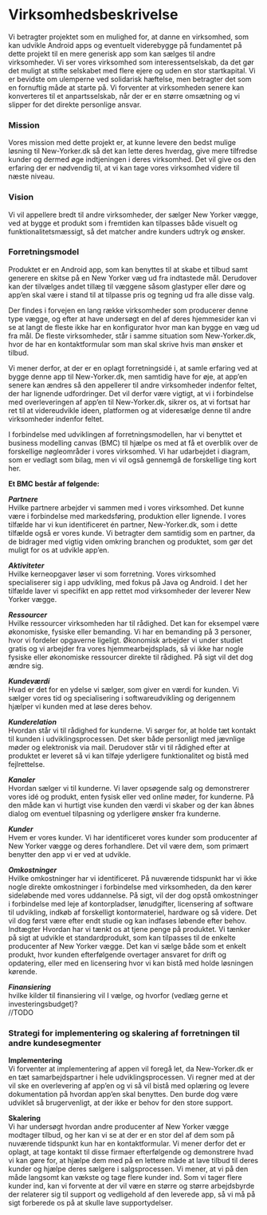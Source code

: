 # Virksomhedsbeskrivelse 

Vi betragter projektet som en mulighed for, at danne en virksomhed, som kan udvikle Android apps og eventuelt viderebygge på fundamentet på dette projekt til en mere generisk app som kan sælges til andre virksomheder. 
Vi ser vores virksomhed som interessentselskab, da det gør det muligt at stifte selskabet med flere ejere og uden en stor startkapital. Vi er bevidste om ulemperne ved solidarisk hæftelse, men betragter det som en fornuftig måde at starte på. Vi forventer at virksomheden senere kan konverteres til et anpartsselskab, når der er en større omsætning og vi slipper for det direkte personlige ansvar.

### Mission 
Vores mission med dette projekt er, at kunne levere den bedst mulige løsning til New-Yorker.dk så det kan lette deres hverdag, give mere tilfredse kunder og dermed øge indtjeningen i deres virksomhed. Det vil give os den erfaring der er nødvendig til, at vi kan tage vores virksomhed videre til næste niveau.

### Vision
Vi vil appellere bredt til andre virksomheder, der sælger New Yorker vægge, ved at bygge et produkt som i fremtiden kan tilpasses både visuelt og funktionalitetsmæssigt, så det matcher andre kunders udtryk og ønsker. 

### Forretningsmodel
Produktet er en Android app, som kan benyttes til at skabe et tilbud samt generere en skitse på en New Yorker væg ud fra indtastede mål. Derudover kan der tilvælges andet tillæg til væggene såsom glastyper eller døre og app’en skal være i stand til at tilpasse pris og tegning ud fra alle disse valg.

Der findes i forvejen en lang række virksomheder som producerer denne type vægge, og efter at have undersøgt en del af deres hjemmesider kan vi se at langt de fleste ikke har en konfigurator hvor man kan bygge en væg ud fra mål. De fleste virksomheder, står i samme situation som New-Yorker.dk, hvor de har en kontaktformular som man skal skrive hvis man ønsker et tilbud.

Vi mener derfor, at der er en oplagt forretningsidé i, at samle erfaring ved at bygge denne app til New-Yorker.dk, men samtidig have for øje, at app’en senere kan ændres så den appellerer til andre virksomheder indenfor feltet, der har lignende udfordringer. 
Det vil derfor være vigtigt, at vi i forbindelse med overleveringen af app’en til New-Yorker.dk, sikrer os, at vi fortsat har ret til at videreudvikle ideen, platformen og at videresælge denne til andre virksomheder indenfor feltet.

I forbindelse med udviklingen af forretningsmodellen, har vi benyttet et business modelling canvas (BMC) til hjælpe os med at få et overblik over de forskellige nøgleområder i vores virksomhed. Vi har udarbejdet i diagram, som er vedlagt som bilag, men vi vil også gennemgå de forskellige ting kort her. 

**Et BMC består af følgende:**

***Partnere***<br>
Hvilke partnere arbejder vi sammen med i vores virksomhed. Det kunne være i forbindelse med markedsføring, produktion eller lignende. 
I vores tilfælde har vi kun identificeret én partner, New-Yorker.dk, som i dette tilfælde også er vores kunde. Vi betragter dem samtidig som en partner, da de bidrager med vigtig viden omkring branchen og produktet, som gør det muligt for os at udvikle app’en.

***Aktiviteter***<br>
Hvilke kerneopgaver løser vi som forretning. 
Vores virksomhed specialiserer sig i app udvikling, med fokus på Java og Android. I det her tilfælde laver vi specifikt en app rettet mod virksomheder der leverer New Yorker vægge.

***Ressourcer***<br>
Hvilke ressourcer virksomheden har til rådighed. Det kan for eksempel være økonomiske, fysiske eller bemanding.
Vi har en bemanding på 3 personer, hvor vi fordeler opgaverne ligeligt. Økonomisk arbejder vi under studiet gratis og vi arbejder fra vores hjemmearbejdsplads, så vi ikke har nogle fysiske eller økonomiske ressourcer direkte til rådighed. På sigt vil det dog ændre sig.

***Kundeværdi***<br>
Hvad er det for en ydelse vi sælger, som giver en værdi for kunden.
Vi sælger vores tid og specialisering i softwareudvikling og derigennem hjælper vi kunden med at løse deres behov. 

***Kunderelation***<br>
Hvordan står vi til rådighed for kunderne.
Vi sørger for, at holde tæt kontakt til kunden i udviklingsprocessen. Det sker både personligt med jævnlige møder og elektronisk via mail. Derudover står vi til rådighed efter at produktet er leveret så vi kan tilføje yderligere funktionalitet og bistå med fejlrettelse.

***Kanaler***<br>
Hvordan sælger vi til kunderne.
Vi laver opsøgende salg og demonstrerer vores idé og produkt, enten fysisk eller ved online møder, for kunderne. På den måde kan vi hurtigt vise kunden den værdi vi skaber og der kan åbnes dialog om eventuel tilpasning og yderligere ønsker fra kunderne.

***Kunder***<br>
Hvem er vores kunder.
Vi har identificeret vores kunder som producenter af New Yorker vægge og deres forhandlere. Det vil være dem, som primært benytter den app vi er ved at udvikle.

***Omkostninger***<br>
Hvilke omkostninger har vi identificeret.
På nuværende tidspunkt har vi ikke nogle direkte omkostninger i forbindelse med virksomheden, da den kører sideløbende med vores uddannelse. På sigt, vil der dog opstå omkostninger i forbindelse med leje af kontorpladser, lønudgifter, licensering af software til udvikling, indkøb af forskelligt kontormateriel, hardware og så videre. Det vil dog først være efter endt studie og kan indfases løbende efter behov.
Indtægter
Hvordan har vi tænkt os at tjene penge på produktet.
Vi tænker på sigt at udvikle et standardprodukt, som kan tilpasses til de enkelte producenter af New Yorker vægge. Det kan vi sælge både som et enkelt produkt, hvor kunden efterfølgende overtager ansvaret for drift og opdatering, eller med en licensering hvor vi kan bistå med holde løsningen kørende.

***Finansiering***<br>
 hvilke kilder til finansiering vil I vælge, og hvorfor (vedlæg gerne et investeringsbudget)?<br>
//TODO

### Strategi for implementering og skalering af forretningen til andre kundesegmenter

**Implementering**<br>
Vi forventer at implementering af appen vil foregå let, da New-Yorker.dk er en tæt samarbejdspartner i hele udviklingsprocessen. Vi regner med at der vil ske en overlevering af app’en og vi så vil bistå med oplæring og levere dokumentation på hvordan app’en skal benyttes. Den burde dog være udviklet så brugervenligt, at der ikke er behov for den store support.

**Skalering**<br>
Vi har undersøgt hvordan andre producenter af New Yorker vægge modtager tilbud, og her kan vi se at der er en stor del af dem som på nuværende tidspunkt kun har en kontaktformular. 
Vi mener derfor det er oplagt, at tage kontakt til disse firmaer efterfølgende og demonstrere hvad vi kan gøre for, at hjælpe dem med på en lettere måde at lave tilbud til deres kunder og hjælpe deres sælgere i salgsprocessen. Vi mener, at vi på den måde langsomt kan vækste og tage flere kunder ind. 
Som vi tager flere kunder ind, kan vi  forvente at der vil være en større og større arbejdsbyrde der relaterer sig til support og vedligehold af den leverede app, så vi må på sigt forberede os på at skulle lave supportydelser.


